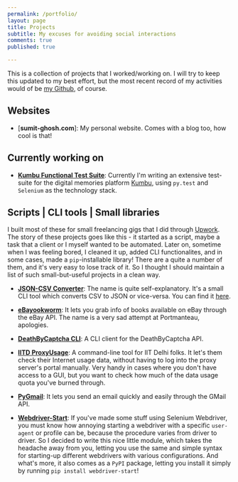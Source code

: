 ```yaml
---
permalink: /portfolio/
layout: page
title: Projects
subtitle: My excuses for avoiding social interactions
comments: true
published: true

---
```


This is a collection of projects that I worked/working on. I will try to keep this updated to my best effort, but the most recent record of my activities would of be [my Github](https://github.com/SkullTech), of course.

## Websites

- [__sumit-ghosh.com__]: My personal website. Comes with a blog too, how cool is that!


## Currently working on

- [__Kumbu Functional Test Suite__](https://www.getkumbu.com/): Currently I'm writing an extensive test-suite for the digital memories platform [Kumbu](https://www.getkumbu.com/), using `py.test` and `Selenium` as the technology stack.


## Scripts | CLI tools | Small libraries

I built most of these for small freelancing gigs that I did through [Upwork](https://www.upwork.com/o/profiles/users/_~01a22be6196dbef5c6/). The story of these projects goes like this - it started as a script, maybe a task that a client or I myself wanted to be automated. Later on, sometime when I was feeling bored, I cleaned it up, added CLI functionalites, and in some cases, made a `pip`-installable library! There are a quite a number of them, and it's very easy to lose track of it. So I thought I should maintain a list of such small-but-useful projects in a clean way.

- [__JSON-CSV Converter__](https://github.com/SkullTech/json-csv-converter): The name is quite self-explanatory. It's a small CLI tool which converts CSV to JSON or vice-versa. You can find it [here](https://github.com/SkullTech/json-csv-converter).

- [__eBayookworm__](https://github.com/SkullTech/eBay-textbooks): It lets you grab info of books available on eBay through the eBay API. The name is a very sad attempt at Portmanteau, apologies.

- [__DeathByCaptcha CLI__](https://github.com/SkullTech/DeathByCaptcha-CLI): A CLI client for the DeathByCaptcha API.

- [__IITD ProxyUsage__](https://github.com/SkullTech/iitd-proxyusage): A command-line tool for IIT Delhi folks. It let's them check their Internet usage data, without having to log into the proxy server's portal manually. Very handy in cases where you don't have access to a GUI, but you want to check how much of the data usage quota you've burned through.

- [__PyGmail__](https://github.com/SkullTech/py-gmail): It lets you send an email quickly and easily through the GMail API.

- [__Webdriver-Start__](https://sumit-ghosh.com/articles/python-selenium-webdriver-with-custom-user-agent-and-profile/): If you've made some stuff using Selenium Webdriver, you must know how annoying starting a webdriver with a specific `user-agent` or profile can be, because the procedure varies from driver to driver. So I decided to write this nice little module, which takes the headache away from you, letting you use the same and simple syntax for starting-up different webdrivers with various configurations. And what's more, it also comes as a `PyPI` package, letting you install it simply by running `pip install webdriver-start`!